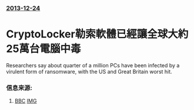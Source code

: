 ### [2013-12-24](/news/2013/12/24/index.md)

##### 
#  CryptoLocker勒索軟體已經讓全球大約25萬台電腦中毒 

Researchers say about quarter of a million PCs have been infected by a virulent form of ransomware, with the US and Great Britain worst hit.


### 信息来源:

1. [BBC](http://www.bbc.co.uk/news/technology-25506020) [IMG](https://ichef.bbci.co.uk/news/1024/media/images/71941000/png/_71941747_ountdown.png)
